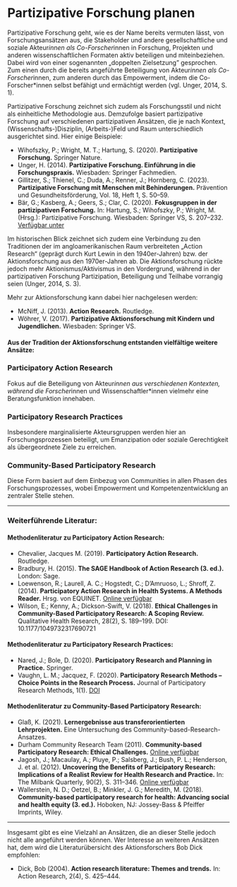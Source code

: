 # Partizipative Forschung planen

Partizipative Forschung geht, wie es der Name bereits vermuten lässt, von Forschungsansätzen aus, die Stakeholder und andere gesellschaftliche und soziale Akteur*innen als Co-Forscher*innen in Forschung, Projekten und anderen wissenschaftlichen Formaten aktiv beteiligen und miteinbeziehen. Dabei wird von einer sogenannten „doppelten Zielsetzung” gesprochen. Zum einen durch die bereits angeführte Beteiligung von Akteur*innen als Co-Forscher*innen, zum anderen durch das Empowerment, indem die Co-Forscher\*innen selbst befähigt und ermächtigt werden (vgl. Unger, 2014, S. 1).

Partizipative Forschung zeichnet sich zudem als Forschungsstil und nicht als einheitliche Methodologie aus. Demzufolge basiert partizipative Forschung auf verschiedenen partizipativen Ansätzen, die je nach Kontext, (Wissenschafts-)Disziplin, (Arbeits-)Feld und Raum unterschiedlich ausgerichtet sind. Hier einige Beispiele:

* Wihofszky, P.; Wright, M. T.; Hartung, S. (2020). **Partizipative Forschung.** Springer Nature.  
* Unger, H. (2014). **Partizipative Forschung. Einführung in die Forschungspraxis.** Wiesbaden: Springer Fachmedien.  
* Gillitzer, S.; Thienel, C.; Duda, A.; Renner, J.; Hornberg, C. (2023). **Partizipative Forschung mit Menschen mit Behinderungen.** Prävention und Gesundheitsförderung, Vol. 18, Heft 1, S. 50–59.  
* Bär, G.; Kasberg, A.; Geers, S.; Clar, C. (2020). **Fokusgruppen in der partizipativen Forschung.** In: Hartung, S.; Wihofszky, P.; Wright, M. (Hrsg.): Partizipative Forschung. Wiesbaden: Springer VS, S. 207–232. [Verfügbar unter](https://link.springer.com/chapter/10.1007/978-3-658-30361-7_7)

Im historischen Blick zeichnet sich zudem eine Verbindung zu den Traditionen der im angloamerikanischen Raum verbreiteten „Action Research“ (geprägt durch Kurt Lewin in den 1940er-Jahren) bzw. der Aktionsforschung aus den 1970er-Jahren ab. Die Aktionsforschung rückte jedoch mehr Aktionismus/Aktivismus in den Vordergrund, während in der partizipativen Forschung Partizipation, Beteiligung und Teilhabe vorrangig seien (Unger, 2014, S. 3).

Mehr zur Aktionsforschung kann dabei hier nachgelesen werden:

* McNiff, J. (2013). **Action Research.** Routledge.  
* Wöhrer, V. (2017). **Partizipative Aktionsforschung mit Kindern und Jugendlichen.** Wiesbaden: Springer VS.

#### **Aus der Tradition der Aktionsforschung entstanden vielfältige weitere Ansätze:**

### **Participatory Action Research**

Fokus auf die Beteiligung von Akteur*innen aus verschiedenen Kontexten, während die Forscher*innen und Wissenschaftler\*innen vielmehr eine Beratungsfunktion innehaben.

### **Participatory Research Practices**

Insbesondere marginalisierte Akteursgruppen werden hier an Forschungsprozessen beteiligt, um Emanzipation oder soziale Gerechtigkeit als übergeordnete Ziele zu erreichen.

### **Community-Based Participatory Research**

Diese Form basiert auf dem Einbezug von Communities in allen Phasen des Forschungsprozesses, wobei Empowerment und Kompetenzentwicklung an zentraler Stelle stehen.

---

### **Weiterführende Literatur:**

#### **Methodenliteratur zu Participatory Action Research:**

* Chevalier, Jacques M. (2019). **Participatory Action Research.** Routledge.  
* Bradbury, H. (2015). **The SAGE Handbook of Action Research (3. ed.).** London: Sage.  
* Loewenson, R.; Laurell, A. C.; Hogstedt, C.; D’Amruoso, L.; Shroff, Z. (2014). **Participatory Action Research in Health Systems. A Methods Reader.** Hrsg. von EQUINET. [Online verfügbar](https://equinetafrica.org/sites/default/files/uploads/documents/PAR_Methods_Reader2014_for_web.pdf)  
* Wilson, E.; Kenny, A.; Dickson-Swift, V. (2018). **Ethical Challenges in Community-Based Participatory Research: A Scoping Review.** Qualitative Health Research, 28(2), S. 189–199. DOI: 10.1177/1049732317690721

#### **Methodenliteratur zu Participatory Research Practices:**

* Nared, J.; Bole, D. (2020). **Participatory Research and Planning in Practice.** Springer.  
* Vaughn, L. M.; Jacquez, F. (2020). **Participatory Research Methods – Choice Points in the Research Process.** Journal of Participatory Research Methods, 1(1). [DOI](https://doi.org/10.35844/001c.13244)

#### **Methodenliteratur zu Community-Based Participatory Research:**

* Glaß, K. (2021). **Lernergebnisse aus transferorientierten Lehrprojekten.** Eine Untersuchung des Community-based-Research-Ansatzes.  
* Durham Community Research Team (2011). **Community-based Participatory Research: Ethical Challenges.** [Online verfügbar](https://ahrc.ukri.org/documents/project-reports-and-reviews/connected-communities/community-based-participatory-research-ethical-challenges/)  
* Jagosh, J.; Macaulay, A.; Pluye, P.; Salsberg, J.; Bush, P. L.; Henderson, J. et al. (2012). **Uncovering the Benefits of Participatory Research: Implications of a Realist Review for Health Research and Practice.** In: The Milbank Quarterly, 90(2), S. 311–346. [Online verfügbar](https://bmcpublichealth.biomedcentral.com/articles/10.1186/s12889-015-1949-1)  
* Wallerstein, N. D.; Oetzel, B.; Minkler, J. G.; Meredith, M. (2018). **Community-based participatory research for health: Advancing social and health equity (3. ed.).** Hoboken, NJ: Jossey-Bass & Pfeiffer Imprints, Wiley.

---

Insgesamt gibt es eine Vielzahl an Ansätzen, die an dieser Stelle jedoch nicht alle angeführt werden können. Wer Interesse an weiteren Ansätzen hat, dem wird die Literaturübersicht des Aktionsforschers Bob Dick empfohlen:

* Dick, Bob (2004). **Action research literature: Themes and trends.** In: Action Research, 2(4), S. 425–444.
